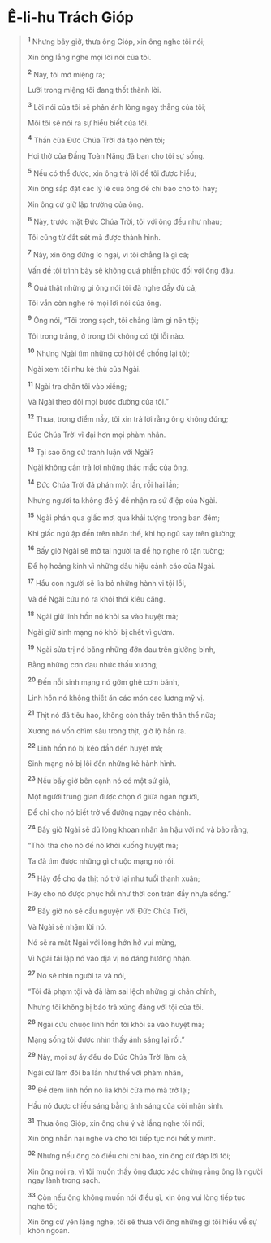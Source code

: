 # Ê-li-hu Trách Gióp

> <sup><b>1</b></sup> Nhưng bây giờ, thưa ông Gióp, xin ông nghe tôi nói;
> 
> Xin ông lắng nghe mọi lời nói của tôi.
> 
> <sup><b>2</b></sup> Này, tôi mở miệng ra;
> 
> Lưỡi trong miệng tôi đang thốt thành lời.
> 
> <sup><b>3</b></sup> Lời nói của tôi sẽ phản ánh lòng ngay thẳng của tôi;
> 
> Môi tôi sẽ nói ra sự hiểu biết của tôi.
> 
> <sup><b>4</b></sup> Thần của Ðức Chúa Trời đã tạo nên tôi;
> 
> Hơi thở của Ðấng Toàn Năng đã ban cho tôi sự sống.
> 
> <sup><b>5</b></sup> Nếu có thể được, xin ông trả lời để tôi được hiểu;
> 
> Xin ông sắp đặt các lý lẽ của ông để chỉ bảo cho tôi hay;
> 
> Xin ông cứ giữ lập trường của ông.
> 
> <sup><b>6</b></sup> Này, trước mặt Ðức Chúa Trời, tôi với ông đều như nhau;
> 
> Tôi cũng từ đất sét mà được thành hình.
> 
> <sup><b>7</b></sup> Này, xin ông đừng lo ngại, vì tôi chẳng là gì cả;
> 
> Vấn đề tôi trình bày sẽ không quá phiền phức đối với ông đâu.
> 
> <sup><b>8</b></sup> Quả thật những gì ông nói tôi đã nghe đầy đủ cả;
> 
> Tôi vẫn còn nghe rõ mọi lời nói của ông.
> 
> <sup><b>9</b></sup> Ông nói, “Tôi trong sạch, tôi chẳng làm gì nên tội;
> 
> Tôi trong trắng, ở trong tôi không có tội lỗi nào.
> 
> <sup><b>10</b></sup> Nhưng Ngài tìm những cơ hội để chống lại tôi;
> 
> Ngài xem tôi như kẻ thù của Ngài.
> 
> <sup><b>11</b></sup> Ngài tra chân tôi vào xiềng;
> 
> Và Ngài theo dõi mọi bước đường của tôi.”
> 
> <sup><b>12</b></sup> Thưa, trong điểm nầy, tôi xin trả lời rằng ông không đúng;
> 
> Ðức Chúa Trời vĩ đại hơn mọi phàm nhân.
> 
> <sup><b>13</b></sup> Tại sao ông cứ tranh luận với Ngài?
> 
> Ngài không cần trả lời những thắc mắc của ông.
> 
> <sup><b>14</b></sup> Ðức Chúa Trời đã phán một lần, rồi hai lần;
> 
> Nhưng người ta không để ý để nhận ra sứ điệp của Ngài.
> 
> <sup><b>15</b></sup> Ngài phán qua giấc mơ, qua khải tượng trong ban đêm;
> 
> Khi giấc ngủ ập đến trên nhân thế, khi họ ngủ say trên giường;
> 
> <sup><b>16</b></sup> Bấy giờ Ngài sẽ mở tai người ta để họ nghe rõ tận tường;
> 
> Ðể họ hoảng kinh vì những dấu hiệu cảnh cáo của Ngài.
> 
> <sup><b>17</b></sup> Hầu con người sẽ lìa bỏ những hành vi tội lỗi,
> 
> Và để Ngài cứu nó ra khỏi thói kiêu căng.
> 
> <sup><b>18</b></sup> Ngài giữ linh hồn nó khỏi sa vào huyệt mả;
> 
> Ngài giữ sinh mạng nó khỏi bị chết vì gươm.
> 
> <sup><b>19</b></sup> Ngài sửa trị nó bằng những đớn đau trên giường bịnh,
> 
> Bằng những cơn đau nhức thấu xương;
> 
> <sup><b>20</b></sup> Ðến nỗi sinh mạng nó gớm ghê cơm bánh,
> 
> Linh hồn nó không thiết ăn các món cao lương mỹ vị.
> 
> <sup><b>21</b></sup> Thịt nó đã tiêu hao, không còn thấy trên thân thể nữa;
> 
> Xương nó vốn chìm sâu trong thịt, giờ lộ hẳn ra.
> 
> <sup><b>22</b></sup> Linh hồn nó bị kéo dần đến huyệt mả;
> 
> Sinh mạng nó bị lôi đến những kẻ hành hình.
> 
> <sup><b>23</b></sup> Nếu bấy giờ bên cạnh nó có một sứ giả,
> 
> Một người trung gian được chọn ở giữa ngàn người,
> 
> Ðể chỉ cho nó biết trở về đường ngay nẻo chánh.
> 
> <sup><b>24</b></sup> Bấy giờ Ngài sẽ dủ lòng khoan nhân ân hậu với nó và bảo rằng,
> 
> “Thôi tha cho nó để nó khỏi xuống huyệt mả;
> 
> Ta đã tìm được những gì chuộc mạng nó rồi.
> 
> <sup><b>25</b></sup> Hãy để cho da thịt nó trở lại như tuổi thanh xuân;
> 
> Hãy cho nó được phục hồi như thời còn tràn đầy nhựa sống.”
> 
> <sup><b>26</b></sup> Bấy giờ nó sẽ cầu nguyện với Ðức Chúa Trời,
> 
> Và Ngài sẽ nhậm lời nó.
> 
> Nó sẽ ra mắt Ngài với lòng hớn hở vui mừng,
> 
> Vì Ngài tái lập nó vào địa vị nó đáng hưởng nhận.
> 
> <sup><b>27</b></sup> Nó sẽ nhìn người ta và nói,
> 
> “Tôi đã phạm tội và đã làm sai lệch những gì chân chính,
> 
> Nhưng tôi không bị báo trả xứng đáng với tội của tôi.
> 
> <sup><b>28</b></sup> Ngài cứu chuộc linh hồn tôi khỏi sa vào huyệt mả;
> 
> Mạng sống tôi được nhìn thấy ánh sáng lại rồi.”
> 
> <sup><b>29</b></sup> Này, mọi sự ấy đều do Ðức Chúa Trời làm cả;
> 
> Ngài cứ làm đôi ba lần như thế với phàm nhân,
> 
> <sup><b>30</b></sup> Ðể đem linh hồn nó lìa khỏi cửa mộ mà trở lại;
> 
> Hầu nó được chiếu sáng bằng ánh sáng của cõi nhân sinh.
> 
> <sup><b>31</b></sup> Thưa ông Gióp, xin ông chú ý và lắng nghe tôi nói;
> 
> Xin ông nhẫn nại nghe và cho tôi tiếp tục nói hết ý mình.
> 
> <sup><b>32</b></sup> Nhưng nếu ông có điều chi chỉ bảo, xin ông cứ đáp lời tôi;
> 
> Xin ông nói ra, vì tôi muốn thấy ông được xác chứng rằng ông là người ngay lành trong sạch.
> 
> <sup><b>33</b></sup> Còn nếu ông không muốn nói điều gì, xin ông vui lòng tiếp tục nghe tôi;
> 
> Xin ông cứ yên lặng nghe, tôi sẽ thưa với ông những gì tôi hiểu về sự khôn ngoan.
>